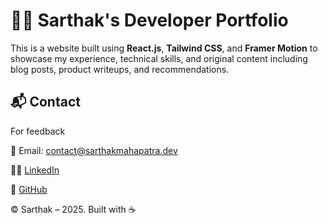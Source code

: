 # 🧑‍💻 Sarthak's Developer Portfolio

This is a website built using **React.js**, **Tailwind CSS**, and **Framer Motion** to showcase my experience, technical skills, and original content including blog posts, product writeups, and recommendations.

## 📬 Contact

For feedback

📧 Email: <contact@sarthakmahapatra.dev>

🧑‍💻 [LinkedIn](https://www.linkedin.com/in/sarthak-mahapatra/)

🐙 [GitHub](https://github.com/MaVericKWareZ)

© Sarthak – 2025. Built with ☕
